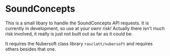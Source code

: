 # SoundConcepts

This is a small libary to handle the SoundConcepts API requests. It is currently in development, so use at your ownr risk! Actually there isn't much risk involved, it really is just not built out as far as it could be.

It requires the Nubersoft class library `rasclatt/nubersoft` and requires others besides that one.
